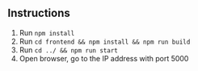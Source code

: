 ## Instructions
1. Run ```npm install```
2. Run ```cd frontend && npm install && npm run build```
3. Run ```cd ../ && npm run start```
4. Open browser, go to the IP address with port 5000